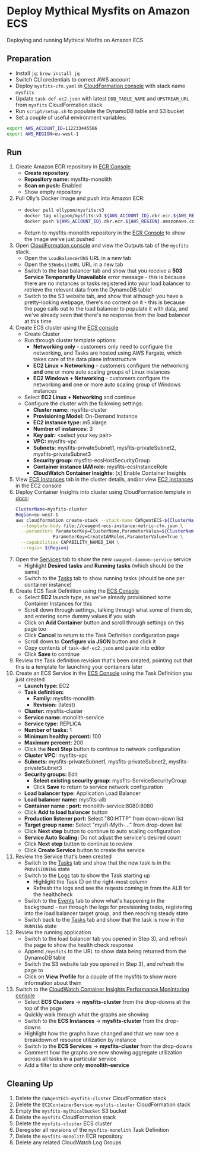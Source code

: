 # Deploy Mythical Mysfits on Amazon ECS

Deploying and running Mythical Misfits on Amazon ECS

## Preparation

* Install `jq`: `brew install jq`
* Switch CLI credentials to correct AWS account
* Deploy `mysfits-cfn.yaml` in [CloudFormation console](https://console.aws.amazon.com/cloudformation/home) with stack name `mysfits`
* Update `task-def-ec2.json` with latest `DDB_TABLE_NAME` and `UPSTREAM_URL` from `mysfits` CloudFormation stack
* Run `script/setup.sh` to populate the DynamoDB table and S3 bucket
* Set a couple of useful environment variables:
```bash
export AWS_ACCOUNT_ID=112233445566
export AWS_REGION=eu-west-1
```

## Run

1. Create Amazon ECR repository in [ECR Console](https://console.aws.amazon.com/ecr/repositories?region=eu-west-1#)
    * **Create repository**
    * **Repository name:** mysfits-monolith
    * **Scan on push:** Enabled
    * Show empty repository
2. Pull Olly's Docker image and push into Amazon ECR:
    * ```bash
      docker pull ollypom/mysfits:v3
      docker tag ollypom/mysfits:v3 ${AWS_ACCOUNT_ID}.dkr.ecr.${AWS_REGION}.amazonaws.com/mysfits-monolith:latest
      docker push ${AWS_ACCOUNT_ID}.dkr.ecr.${AWS_REGION}.amazonaws.com/mysfits-monolith:latest
      ```
    * Return to mysfits-monolith repository in the [ECR Console](https://console.aws.amazon.com/ecr/repositories/mysfits-monolith/?region=eu-west-1) to show the image we've just pushed
3. Open [CloudFormation console](https://console.aws.amazon.com/cloudformation/home?#/stacks/) and view the Outputs tab of the `mysfits` stack.
    * Open the `LoadBalancerDNS` URL in a new tab
    * Open the `S3WebsiteURL` URL in a new tab
    * Switch to the load balancer tab and show that you receive a **503 Service Temporarily Unavailable** error message - this is because there are no instances or tasks registered into your load balancer to retrieve the relevant data from the DynamoDB table!
    * Switch to the S3 website tab, and show that although you have a pretty-looking webpage, there's no content on it - this is because the page calls out to the load balancer to populate it with data, and we've already seen that there's no response from the load balancer at this time
4. Create ECS cluster using the [ECS console](https://console.aws.amazon.com/ecs/home#/clusters)
    * Create Cluster
    * Run through cluster template options:
      * **Networking only** - customers only need to configure the networking, and Tasks are hosted using AWS Fargate, which takes care of the data plane infrastructure
      * **EC2 Linux + Networking** - customers configure the networking **and** one or more auto scaling groups of Linux instances
      * **EC2 Windows + Networking** - customers configure the networking **and** one or more auto scaling group of Windows instances
    * Select **EC2 Linux + Networking** and continue
    * Configure the cluster with the following settings:
      * **Cluster name:** mysfits-cluster
      * **Provisioning Model:** On-Demand Instance
      * **EC2 instance type:** m5.xlarge
      * **Number of instances:** 3
      * **Key pair:** \<select your key pair\>
      * **VPC:** mysfits-vpc
      * **Subnets:** mysfits-privateSubnet1, mysfits-privateSubnet2, mysfits-privateSubnet3
      * **Security group:** mysfits-ecsHostSecurityGroup
      * **Container instance IAM role:** mysfits-ecsInstanceRole
      * **CloudWatch Container Insights:** [x] Enable Container Insights
5. View [ECS Instances](https://eu-west-1.console.aws.amazon.com/ecs/home?region=eu-west-1#/clusters/mysfits/containerInstances) tab in the cluster details, and/or view [EC2 Instances](https://eu-west-1.console.aws.amazon.com/ec2/v2/home?region=eu-west-1#Instances:search) in the EC2 console
6. Deploy Container Insights into cluster using CloudFormation template in [docs](https://docs.aws.amazon.com/AmazonCloudWatch/latest/monitoring/deploy-container-insights-ECS-instancelevel.html):
      ```bash
      ClusterName=mysfits-cluster
      Region=eu-west-1
      aws cloudformation create-stack --stack-name CWAgentECS-${ClusterName}-${Region} \
        --template-body file://cwagent-ecs-instance-metric-cfn.json \
        --parameters ParameterKey=ClusterName,ParameterValue=${ClusterName} \
                    ParameterKey=CreateIAMRoles,ParameterValue=True \
        --capabilities CAPABILITY_NAMED_IAM \
        --region ${Region}
      ```
7. Open the [Services](https://eu-west-1.console.aws.amazon.com/ecs/home?region=eu-west-1#/clusters/mysfits-cluster/services) tab to show the new `cwagent-daemon-service` service
    * Highlight **Desired tasks** and **Running tasks** (which should be the same)
    * Switch to the [Tasks](https://eu-west-1.console.aws.amazon.com/ecs/home?region=eu-west-1#/clusters/mysfits-cluster/tasks) tab to show running tasks (should be one per container instance)
8. Create ECS Task Definition using the [ECS Console](https://console.aws.amazon.com/ecs/home#/taskDefinitions)
    * Select **EC2** launch type, as we've already provisioned some Container Instances for this
    * Scroll down through settings, talking through what some of them do, and entering some dummy values if you wish
    * Click on **Add Container** button and scroll through settings on this page too
    * Click **Cancel** to return to the Task Definition configuration page
    * Scroll down to **Configure via JSON** button and click it
    * Copy contents of `task-def-ec2.json` and paste into editor
    * Click **Save** to continue
9.  Review the Task definition revision that's been created, pointing out that this is a template for launching your containers later
10. Create an ECS Service in the [ECS Console](https://console.aws.amazon.com/ecs/home?region=eu-west-1#/clusters/mysfits-cluster/services) using the Task Definition you just created 
    * **Launch type:** EC2
    * **Task definition:**
      * **Family:** mysfits-monolith
      * **Revision:** (latest)
    * **Cluster:** mysfits-cluster
    * **Service name:** monolith-service
    * **Service type:** REPLICA
    * **Number of tasks:** 1
    * **Minimum healthy percent:** 100
    * **Maximum percent:** 200
    * Click the **Next Step** button to continue to network configuration
    * **Cluster VPC:** mysfits-vpc
    * **Subnets:** mysfits-privateSubnet1, mysfits-privateSubnet2, mysfits-privateSubnet3
    * **Security groups:** Edit
      * **Select existing security group:** mysfits-ServiceSecurityGroup
      * Click **Save** to return to service network configuration
    * **Load balancer type:** Application Load Balancer
    * **Load balancer name:** mysfits-alb
    * **Container name : port:** monolith-service:8080:8080
    * Click **Add to load balancer** button
    * **Production listener port:** Select "80:HTTP" from down-down list
    * **Target group name:** Select "mysfi-Myth-..." from drop-down list
    * Click **Next step** button to continue to auto scaling configuration
    * **Service Auto Scaling:** Do not adjust the service's desired count
    * Click **Next step** button to continue to review
    * Click **Create Service** button to create the service
11. Review the Service that's been created
    * Switch to the [Tasks](https://eu-west-1.console.aws.amazon.com/ecs/home?region=eu-west-1#/clusters/mysfits-cluster/services/monolith-service/tasks) tab and show that the new task is in the `PROVISIONING` state
    * Switch to the [Logs](https://eu-west-1.console.aws.amazon.com/ecs/home?region=eu-west-1#/clusters/mysfits-cluster/services/monolith-service/logs) tab to show the Task starting up
      * Highlight the Task ID on the right-most column
      * Refresh the logs and see the reqests coming in from the ALB for the healthcheck
    * Switch to the [Events](https://eu-west-1.console.aws.amazon.com/ecs/home?region=eu-west-1#/clusters/mysfits-cluster/services/monolith-service/events) tab to show what's happening in the background - run through the logs for provisioning tasks, registering into the load balancer target group, and then reaching steady state
    * Switch back to the [Tasks](https://eu-west-1.console.aws.amazon.com/ecs/home?region=eu-west-1#/clusters/mysfits-cluster/services/monolith-service/tasks) tab and show that the task is now in the `RUNNING` state
12. Review the running application
    * Switch to the load balancer tab you opened in Step 3), and refresh the page to show the health check response
    * Append `/mysfits` to the URL to show data being returned from the DynamoDB table
    * Switch the S3 website tab you opened in Step 3), and refresh the page to 
    * Click on **View Profile** for a couple of the mysfits to show more information about them
13. Switch to the [CloudWatch Container Insights Performance Monintoring console](https://console.aws.amazon.com/cloudwatch/home?#container-insights:performance)
    * Select **ECS Clusters** -> **mysfits-cluster** from the drop-downs at the top of the page
    * Quickly walk through what the graphs are showing
    * Switch to the **ECS Instances** -> **mysfits-cluster** from the drop-downs
    * Highlight how the graphs have changed and that we now see a breakdown of resource utilization by instance
    * Switch to the **ECS Services** -> **mysfits-cluster** from the drop-downs
    * Comment how the graphs are now showing aggregate utilization across all tasks in a particular service
    * Add a filter to show only **monolith-service**

## Cleaning Up

1. Delete the `CWAgentECS-mysfits-cluster` CloudFormation stack
2. Delete the `EC2ContainerService-mysfits-cluster` CloudFormation stack
3. Empty the `mysfits-mythicalbucket` S3 bucket
4. Delete the `mysfits` CloudFormation stack
5. Delete the `mysfits-cluster` ECS cluster
6. Deregister all revisions of the `mysfits-monolith` Task Definition
7. Delete the `mysfits-monolith` ECR repository
8. Delete any related CloudWatch Log Groups